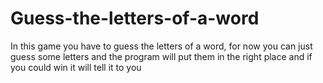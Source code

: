 # Guess-the-letters-of-a-word
In this game you have to guess the letters of a word, for now you can just guess some letters and the program will put them in the right place and if you could win it will tell it to you

